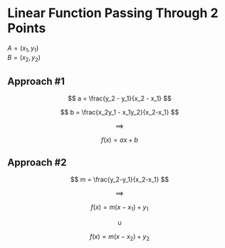 # Linear Function Passing Through 2 Points

$A = (x_1, y_1)$  
$B = (x_2, y_2)$

## Approach #1

$$
a = \frac{y_2 - y_1}{x_2 - x_1}
$$

$$
b = \frac{x_2y_1 - x_1y_2}{x_2-x_1}
$$

$$
\implies
$$

$$
f(x) = ax + b
$$

## Approach #2

$$
m = \frac{y_2-y_1}{x_2-x_1}
$$

$$
\implies
$$

$$
f(x) = m(x - x_1) + y_1
$$

$$
\cup
$$

$$
f(x) = m(x - x_2) + y_2
$$